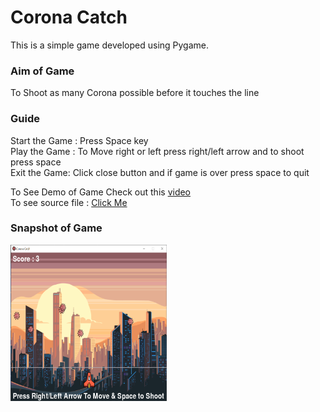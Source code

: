 # Corona Catch

This is a simple game developed using Pygame.

### Aim of Game </br>
To Shoot as many Corona possible before it touches the line 

### Guide 
Start the Game : Press Space key</br>
Play the Game : To Move right or left press right/left arrow and to shoot press space</br>
Exit the Game: Click close button and if game is over press space to quit</br>

To See Demo of Game Check out this [video](https://drive.google.com/file/d/1EOg4GYrwg38h3afPlo4gIouLQej3mOCo/view?usp=sharing) </br>
To see source file : [Click Me](https://github.com/swati-gwc/Corona_Catch/blob/master/main.py) </br>

### Snapshot of Game
<img src="https://github.com/swati-gwc/Corona_Catch/blob/master/Game.PNG" alt="SS of Game" width="250" height="250"/>


